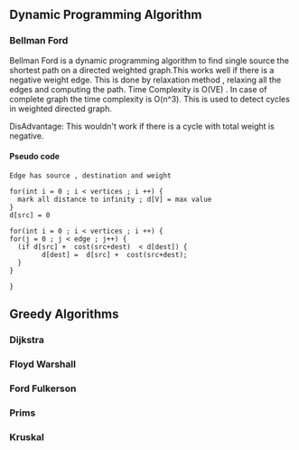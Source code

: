 
## Dynamic Programming Algorithm

### Bellman Ford
Bellman Ford is a dynamic programming algorithm to find single source the shortest path on a
directed weighted graph.This works well if there is a negative weight edge.
This is done by relaxation method , relaxing all the edges and computing the path.
Time Complexity is O(VE) . In case of complete graph the time complexity is O(n^3).
This is used to detect cycles in weighted directed graph.

DisAdvantage:
This wouldn't work if there is a cycle with total weight is negative.

#### Pseudo code
```
Edge has source , destination and weight 

for(int i = 0 ; i < vertices ; i ++) {
  mark all distance to infinity ; d[V] = max value 
}
d[src] = 0

for(int i = 0 ; i < vertices ; i ++) {
for(j = 0 ; j < edge ; j++) {
  (if d[src] +  cost(src+dest)  < d[dest]) {
        d[dest] =  d[src] +  cost(src+dest);
  }
}

}
```
## Greedy Algorithms


### Dijkstra


### Floyd Warshall


### Ford Fulkerson

### Prims

### Kruskal
